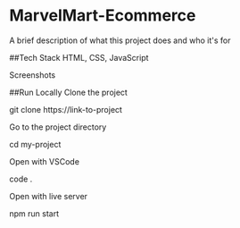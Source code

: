 # MarvelMart-Ecommerce

A brief description of what this project does and who it's for

##Tech Stack
  HTML, CSS, JavaScript

Screenshots

##Run Locally
Clone the project

  git clone https://link-to-project
  
Go to the project directory

  cd my-project
  
Open with VSCode

  code .
  
Open with live server

  npm run start
